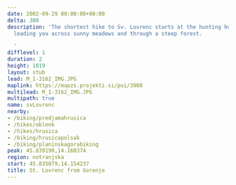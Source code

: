 ```yaml
---
date: 2002-09-29 00:00:00+00:00
delta: 300
description: 'The shortest hike to Sv. Lovrenc starts at the hunting hut above Gorenje,
  leading you across sunny meadows and through a steep forest.

  '
difflevel: 1
duration: 2
height: 1019
layout: stub
lead: M_1-3162_IMG.JPG
maplink: https://mapzs.projekti.si/poi/3908
multilead: M_1-3162_IMG.JPG
multipath: true
name: svLovrenc
nearby:
- /biking/predjamahrusica
- /hikes/oblenk
- /hikes/hrusica
- /biking/hrusicapolsak
- /biking/planinskagorabiking
peak: 45.839190,14.168374
region: notranjska
start: 45.835079,14.154237
title: St. Lovrenc from Gorenje
---
```

